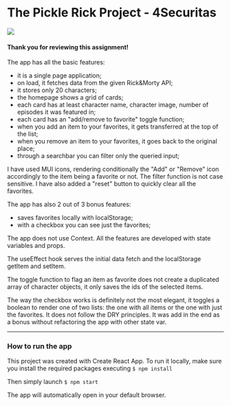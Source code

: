# The Pickle Rick Project - 4Securitas

![](https://cdn.mos.cms.futurecdn.net/4v4rmrxbbRs2k8rw3zegpE-1200-80.jpg)

#### Thank you for reviewing this assignment!

The app has all the basic features:

- it is a single page application;
- on load, it fetches data from the given Rick&Morty API;
- it stores only 20 characters;
- the homepage shows a grid of cards;
- each card has at least character name, character image, number of episodes it was featured in;
- each card has an "add/remove to favorite" toggle function;
- when you add an item to your favorites, it gets transferred at the top of the list;
- when you remove an item to your favorites, it goes back to the original place;
- through a searchbar you can filter only the queried input;

I have used MUI icons, rendering conditionally the "Add" or "Remove" icon accordingly to the item being a favorite or not.
The filter function is not case sensitive.
I have also added a "reset" button to quickly clear all the favorites.

The app has also 2 out of 3 bonus features:
- saves favorites locally with localStorage;
- with a checkbox you can see just the favorites;

The app does not use Context. All the features are developed with state variables and props.

The useEffect hook serves the initial data fetch and the localStorage getItem and setItem.

The toggle function to flag an item as favorite does not create a duplicated array of character objects, it only saves the ids of the selected items.

The way the checkbox works is definitely not the most elegant, it toggles a boolean to render one of two lists: the one with all items or the one with just the favorites.
It does not follow the DRY principles. It was add in the end as a bonus without refactoring the app with other state var.

------------



### How to run the app

This project was created with Create React App. To run it locally, make sure you install the required packages executing 
`$ npm install` 

Then simply launch 
`$ npm start` 

The app will automatically open in your default browser.

